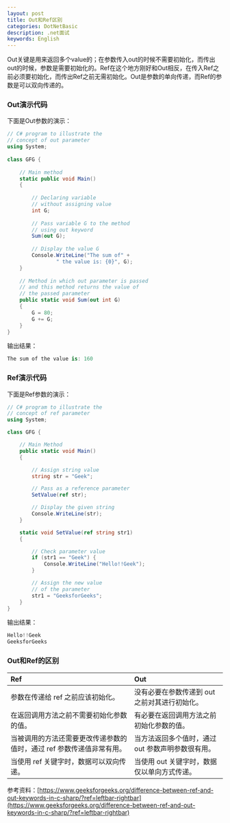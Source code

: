```yaml
---
layout: post
title: Out和Ref区别
categories: DotNetBasic
description: .net面试
keywords: English
---
```

Out关键是用来返回多个value的；在参数传入out的时候不需要初始化，而传出out的时候，参数是需要初始化的。Ref在这个地方刚好和Out相反，在传入Ref之前必须要初始化，而传出Ref之前无需初始化。Out是参数的单向传递，而Ref的参数是可以双向传递的。

### Out演示代码

下面是Out参数的演示：

```c#
// C# program to illustrate the
// concept of out parameter
using System;
  
class GFG {
  
    // Main method
    static public void Main()
    {
  
        // Declaring variable
        // without assigning value
        int G;
  
        // Pass variable G to the method
        // using out keyword
        Sum(out G);
  
        // Display the value G
        Console.WriteLine("The sum of" + 
                " the value is: {0}", G);
    }
  
    // Method in which out parameter is passed
    // and this method returns the value of
    // the passed parameter
    public static void Sum(out int G)
    {
        G = 80;
        G += G;
    }
}
```

输出结果：

```c#
The sum of the value is: 160
```



### Ref演示代码

下面是Ref参数的演示：

```c#
// C# program to illustrate the
// concept of ref parameter
using System;

class GFG {

	// Main Method
	public static void Main()
	{

		// Assign string value
		string str = "Geek";

		// Pass as a reference parameter
		SetValue(ref str);

		// Display the given string
		Console.WriteLine(str);
	}

	static void SetValue(ref string str1)
	{

		// Check parameter value
		if (str1 == "Geek") {
			Console.WriteLine("Hello!!Geek");
		}

		// Assign the new value
		// of the parameter
		str1 = "GeeksforGeeks";
	}
}

```

输出结果：

```c#
Hello!!Geek
GeeksforGeeks
```



### Out和Ref的区别

| Ref                                                          | Out                                               |
| :----------------------------------------------------------- | :------------------------------------------------ |
| 参数在传递给 ref 之前应该初始化。                            | 没有必要在参数传递到 out 之前对其进行初始化。     |
| 在返回调用方法之前不需要初始化参数的值。                     | 有必要在返回调用方法之前初始化参数的值。          |
| 当被调用的方法还需要更改传递参数的值时，通过 ref 参数传递值非常有用。 | 当方法返回多个值时，通过 out 参数声明参数很有用。 |
| 当使用 ref 关键字时，数据可以双向传递。                      | 当使用 out 关键字时，数据仅以单向方式传递。       |

参考资料：[https://www.geeksforgeeks.org/difference-between-ref-and-out-keywords-in-c-sharp/?ref=leftbar-rightbar](https://www.geeksforgeeks.org/difference-between-ref-and-out-keywords-in-c-sharp/?ref=leftbar-rightbar)

